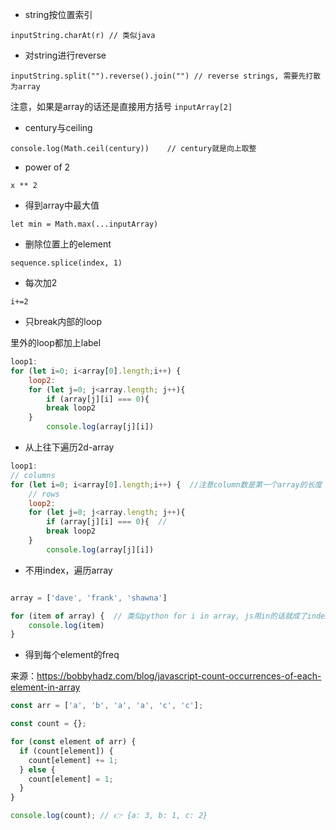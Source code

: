 - string按位置索引

`inputString.charAt(r) // 类似java`

- 对string进行reverse

`inputString.split("").reverse().join("") // reverse strings, 需要先打散为array`

注意，如果是array的话还是直接用方括号 `inputArray[2]`

- century与ceiling

`console.log(Math.ceil(century))    // century就是向上取整`

- power of 2 

`x ** 2`

- 得到array中最大值

`let min = Math.max(...inputArray)`

- 删除位置上的element

`sequence.splice(index, 1)`

- 每次加2

`i+=2`

- 只break内部的loop

里外的loop都加上label
```javascript
loop1:
for (let i=0; i<array[0].length;i++) {
    loop2:
    for (let j=0; j<array.length; j++){
        if (array[j][i] === 0){
        break loop2
    } 
        console.log(array[j][i]) 
```

- 从上往下遍历2d-array

```javascript
loop1:
// columns
for (let i=0; i<array[0].length;i++) {  //注意column数是第一个array的长度   
    // rows
    loop2:
    for (let j=0; j<array.length; j++){
        if (array[j][i] === 0){  //
        break loop2
    } 
        console.log(array[j][i]) 
```

- 不用index，遍历array

```javascript

array = ['dave', 'frank', 'shawna']

for (item of array) {  // 类似python for i in array, js用in的话就成了index
    console.log(item)
}
```


- 得到每个element的freq

来源：https://bobbyhadz.com/blog/javascript-count-occurrences-of-each-element-in-array

```javascript
const arr = ['a', 'b', 'a', 'a', 'c', 'c'];

const count = {};

for (const element of arr) {
  if (count[element]) {
    count[element] += 1;
  } else {
    count[element] = 1;
  }
}

console.log(count); // 👉️ {a: 3, b: 1, c: 2}
```